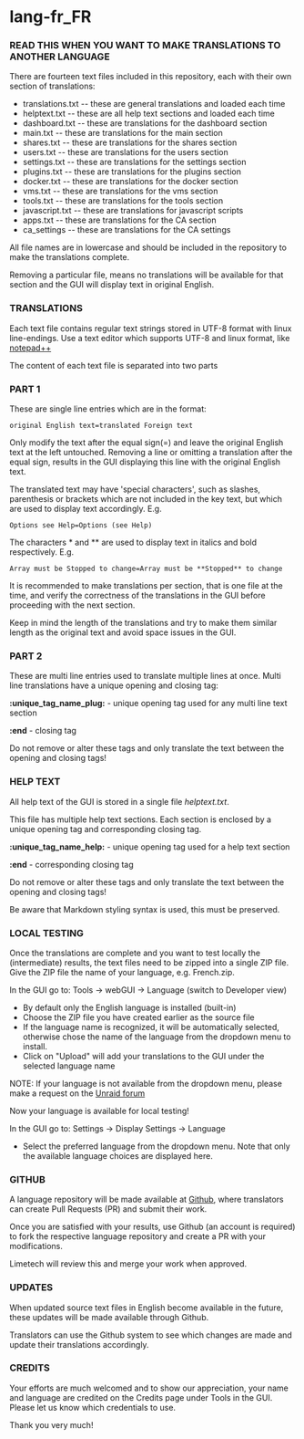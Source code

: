 # lang-fr_FR

### READ THIS WHEN YOU WANT TO MAKE TRANSLATIONS TO ANOTHER LANGUAGE

There are fourteen text files included in this repository, each with their own section of translations:

- translations.txt -- these are general translations and loaded each time
- helptext.txt     -- these are all help text sections and loaded each time
- dashboard.txt    -- these are translations for the dashboard section
- main.txt         -- these are translations for the main section
- shares.txt       -- these are translations for the shares section
- users.txt        -- these are translations for the users section
- settings.txt     -- these are translations for the settings section
- plugins.txt      -- these are translations for the plugins section
- docker.txt       -- these are translations for the docker section
- vms.txt          -- these are translations for the vms section
- tools.txt        -- these are translations for the tools section
- javascript.txt   -- these are translations for javascript scripts
- apps.txt         -- these are translations for the CA section
- ca_settings      -- these are translations for the CA settings

All file names are in lowercase and should be included in the repository to make the translations complete.

Removing a particular file, means no translations will be available for that section and the GUI will display text in original English.

### TRANSLATIONS

Each text file contains regular text strings stored in UTF-8 format with linux line-endings.
Use a text editor which supports UTF-8 and linux format, like [notepad++](https://notepad-plus-plus.org/downloads)

The content of each text file is separated into two parts

### PART 1

These are single line entries which are in the format:

`original English text=translated Foreign text`

Only modify the text after the equal sign(=) and leave the original English text at the left untouched.
Removing a line or omitting a translation after the equal sign, results in the GUI displaying this line with the original English text.

The translated text may have 'special characters', such as slashes, parenthesis or brackets which are not included in the key text,
but which are used to display text accordingly. E.g.

`Options see Help=Options (see Help)`

The characters \* and \*\* are used to display text in italics and bold respectively. E.g.

`Array must be Stopped to change=Array must be **Stopped** to change`

It is recommended to make translations per section, that is one file at the time, and verify the correctness of the translations in the GUI
before proceeding with the next section.

Keep in mind the length of the translations and try to make them similar length as the original text and avoid space issues in the GUI.

### PART 2

These are multi line entries used to translate multiple lines at once.
Multi line translations have a unique opening and closing tag:

**:unique_tag_name_plug:** - unique opening tag used for any multi line text section

**:end**    - closing tag

Do not remove or alter these tags and only translate the text between the opening and closing tags!

### HELP TEXT

All help text of the GUI is stored in a single file *helptext.txt*.

This file has multiple help text sections. Each section is enclosed by a unique opening tag and corresponding closing tag.

**:unique_tag_name_help:** - unique opening tag used for a help text section

**:end**    - corresponding closing tag

Do not remove or alter these tags and only translate the text between the opening and closing tags!

Be aware that Markdown styling syntax is used, this must be preserved.

### LOCAL TESTING

Once the translations are complete and you want to test locally the (intermediate) results, the text files need to be zipped into a single ZIP file.
Give the ZIP file the name of your language, e.g. French.zip.

In the GUI go to: Tools -> webGUI -> Language (switch to Developer view)

- By default only the English language is installed (built-in)
- Choose the ZIP file you have created earlier as the source file
- If the language name is recognized, it will be automatically selected, otherwise chose the name of the language from the dropdown menu to install.
- Click on "Upload" will add your translations to the GUI under the selected language name

NOTE: If your language is not available from the dropdown menu, please make a request on the [Unraid forum](https://forums.unraid.net/forum/75-multi-language-section/)

Now your language is available for local testing!

In the GUI go to: Settings -> Display Settings -> Language

- Select the preferred language from the dropdown menu. Note that only the available language choices are displayed here.

### GITHUB

A language repository will be made available at [Github](https://github.com/unraid), where translators can create Pull Requests (PR) and submit their work.

Once you are satisfied with your results, use Github (an account is required) to fork the respective language repository and create a PR with your modifications.

Limetech will review this and merge your work when approved.

### UPDATES

When updated source text files in English become available in the future, these updates will be made available through Github.

Translators can use the Github system to see which changes are made and update their translations accordingly.

### CREDITS

Your efforts are much welcomed and to show our appreciation, your name and language are credited on the Credits page under Tools in the GUI.
Please let us know which credentials to use.

Thank you very much!
